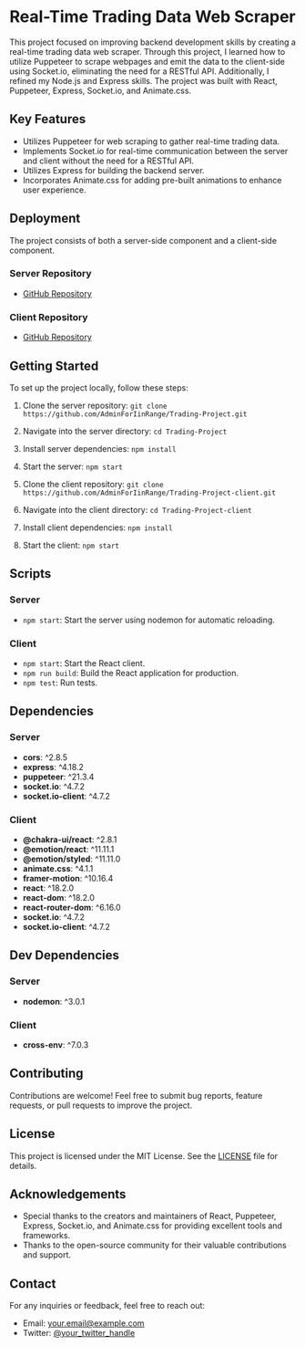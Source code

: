 # Real-Time Trading Data Web Scraper

This project focused on improving backend development skills by creating a real-time trading data web scraper. Through this project, I learned how to utilize Puppeteer to scrape webpages and emit the data to the client-side using Socket.io, eliminating the need for a RESTful API. Additionally, I refined my Node.js and Express skills. The project was built with React, Puppeteer, Express, Socket.io, and Animate.css.


## Key Features

- Utilizes Puppeteer for web scraping to gather real-time trading data.
- Implements Socket.io for real-time communication between the server and client without the need for a RESTful API.
- Utilizes Express for building the backend server.
- Incorporates Animate.css for adding pre-built animations to enhance user experience.

## Deployment

The project consists of both a server-side component and a client-side component. 

### Server Repository
- [GitHub Repository](https://github.com/AdminForIinRange/Trading-Project)

### Client Repository
- [GitHub Repository](https://github.com/AdminForIinRange/Trading-Project-client)

## Getting Started

To set up the project locally, follow these steps:

1. Clone the server repository: `git clone https://github.com/AdminForIinRange/Trading-Project.git`
2. Navigate into the server directory: `cd Trading-Project`
3. Install server dependencies: `npm install`
4. Start the server: `npm start`

5. Clone the client repository: `git clone https://github.com/AdminForIinRange/Trading-Project-client.git`
6. Navigate into the client directory: `cd Trading-Project-client`
7. Install client dependencies: `npm install`
8. Start the client: `npm start`

## Scripts

### Server

- `npm start`: Start the server using nodemon for automatic reloading.

### Client

- `npm start`: Start the React client.
- `npm run build`: Build the React application for production.
- `npm test`: Run tests.

## Dependencies

### Server

- **cors**: ^2.8.5
- **express**: ^4.18.2
- **puppeteer**: ^21.3.4
- **socket.io**: ^4.7.2
- **socket.io-client**: ^4.7.2

### Client

- **@chakra-ui/react**: ^2.8.1
- **@emotion/react**: ^11.11.1
- **@emotion/styled**: ^11.11.0
- **animate.css**: ^4.1.1
- **framer-motion**: ^10.16.4
- **react**: ^18.2.0
- **react-dom**: ^18.2.0
- **react-router-dom**: ^6.16.0
- **socket.io**: ^4.7.2
- **socket.io-client**: ^4.7.2

## Dev Dependencies

### Server

- **nodemon**: ^3.0.1

### Client

- **cross-env**: ^7.0.3

## Contributing

Contributions are welcome! Feel free to submit bug reports, feature requests, or pull requests to improve the project.

## License

This project is licensed under the MIT License. See the [LICENSE](LICENSE) file for details.

## Acknowledgements

- Special thanks to the creators and maintainers of React, Puppeteer, Express, Socket.io, and Animate.css for providing excellent tools and frameworks.
- Thanks to the open-source community for their valuable contributions and support.

## Contact

For any inquiries or feedback, feel free to reach out:

- Email: your.email@example.com
- Twitter: [@your_twitter_handle](https://twitter.com/your_twitter_handle)

